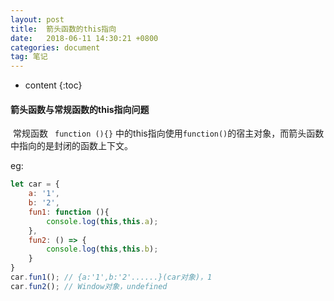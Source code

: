 ```yaml
---
layout: post
title:  箭头函数的this指向
date:   2018-06-11 14:30:21 +0800
categories: document
tag: 笔记
---
```


* content
{:toc}

#### 箭头函数与常规函数的this指向问题

​	常规函数	 `  function (){} ` 中的this指向使用`function()`的宿主对象，而箭头函数中指向的是封闭的函数上下文。

eg:

```javascript
let car = {
    a: '1',
    b: '2',
    fun1: function (){
        console.log(this,this.a);
    },
    fun2: () => {
        console.log(this,this.b);
    }
}
car.fun1(); // {a:'1',b:'2'......}(car对象)，1
car.fun2(); // Window对象，undefined

